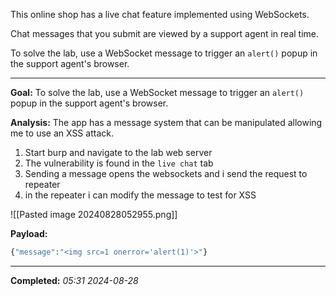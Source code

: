 This online shop has a live chat feature implemented using WebSockets.

Chat messages that you submit are viewed by a support agent in real time.

To solve the lab, use a WebSocket message to trigger an `alert()` popup in the support agent's browser.

---

**Goal:** To solve the lab, use a WebSocket message to trigger an `alert()` popup in the support agent's browser.

**Analysis:** The app has a message system that can be manipulated allowing me to use an XSS attack. 
1. Start burp and navigate to the lab web server
2. The vulnerability is found in the `live chat` tab
3. Sending a message opens the websockets and i send the request to repeater
4. in the repeater i can modify the message to test for XSS

![[Pasted image 20240828052955.png]]

**Payload:** 

```php
{"message":"<img src=1 onerror='alert(1)'>"}
```

---

**Completed:** _05:31 2024-08-28_
